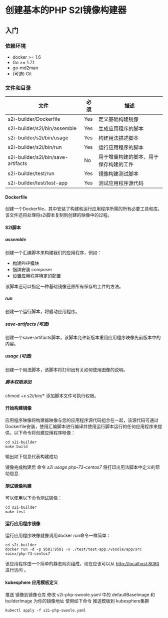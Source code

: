 
# 创建基本的PHP S2I镜像构建器 

## 入门 

### 依赖环境
- docker >= 1.6
- Go >= 1.7.1
- go-md2man
- (可选) Git
### 文件和目录
| 文件                   | 必须 | 描述                                               |
|------------------------|-----------|--------------------------------------------------------------|
| s2i-builder/Dockerfile             | Yes       | 定义基础构建镜像                   |
| s2i-builder/s2i/bin/assemble       | Yes       | 生成应用程序的脚本                 |
| s2i-builder/s2i/bin/usage          | Yes       | 构建用法描述脚本                   |
| s2i-builder/s2i/bin/run            | Yes       | 运行应用程序的脚本                 |
| s2i-builder/s2i/bin/save-artifacts | No        | 用于增量构建的脚本，用于保存构建的工件 |
| s2i-builder/test/run               | Yes       | 镜像构建测试脚本                   |
| s2i-builder/test/test-app          | Yes       | 测试应用程序源代码                 |

#### Dockerfile
创建一个Dockerfile，其中安装了构建和运行应用程序所需的所有必要工具和库。该文件还将处理将s2i脚本复制到创建的映像中的过程。

#### S2I脚本

##### assemble
创建一个汇编脚本来构建我们的应用程序，例如：
- 构建PHP模块
- 捆绑安装 composer
- 设置应用程序特定的配置

该脚本还可以指定一种基础镜像还原所有保存的工件的方法。   

##### run
创建一个运行脚本，将启动应用程序。

##### save-artifacts (可选)
创建一个save-artifacts脚本，该脚本允许新版本重用应用程序映像先前版本中的内容。

##### usage (可选) 
创建一个用法脚本，该脚本将打印出有关如何使用图像的说明。

##### 脚本权限添加
chmod +x s2i/bin/* 添加脚本文件可执行权限。

#### 开始构建镜像
应用程序映像将构建器映像与您的应用程序源代码组合在一起，该源代码可通过Dockerfile安装，使用汇编脚本进行编译并使用运行脚本运行的任何应用程序来提供。以下命令将创建应用程序映像：
```
cd s2i-builder
make build
```
输出如下信息代表构建成功

镜像完成构建后 命令 *s2i usage php-73-centos7* 将打印出用法脚本中定义的帮助信息.

#### 测试镜像构建
可以使用以下命令测试镜像：
```
cd s2i-builder
make test
```

#### 运行应用程序镜像
运行应用程序映像就像调用docker run命令一样简单：
```
cd s2i-builder
docker run -d -p 9501:9501 -v ./test/test-app:/vsoole/app/src soinx/php-73-centos7
```
该应用程序由一个简单的静态网页组成，现在应该可以从 [http://localhost:8080](http://localhost:8080)进行访问 。

#### kubesphere 应用模板定义
推送 镜像到镜像仓库 
修改 s2i-php-swoole.yaml 中的 defaultBaseImage 和 builderImage 为你的镜像地址
使用如下命令 推送模板到 kubesphere集群 
```
kubectl apply -f s2i-php-swoole.yaml
```